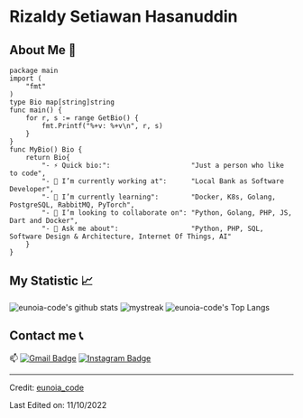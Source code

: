 # Rizaldy Setiawan Hasanuddin

## About Me :eyes:

```golang
package main
import (
	"fmt"
)
type Bio map[string]string
func main() {
	for r, s := range GetBio() {
		fmt.Printf("%+v: %+v\n", r, s)
	}
}
func MyBio() Bio {
	return Bio{
		"- ⚡ Quick bio:":                    "Just a person who like to code",
		"- 🔭 I’m currently working at":      "Local Bank as Software Developer",
		"- 🌱 I’m currently learning":        "Docker, K8s, Golang, PostgreSQL, RabbitMQ, PyTorch",
		"- 👯 I’m looking to collaborate on": "Python, Golang, PHP, JS, Dart and Docker",
		"- 💬 Ask me about":                  "Python, PHP, SQL, Software Design & Architecture, Internet Of Things, AI"
	}
}
```

## My Statistic :chart_with_upwards_trend:
![eunoia-code's github stats](https://github-readme-stats.vercel.app/api?username=eunoia-code&show_icons=true&theme=tokyonight)
<img src="https://github-readme-streak-stats.herokuapp.com/?user=eunoia-code&theme=tokyonight" alt="mystreak"/>
![eunoia-code's Top Langs](https://github-readme-stats.vercel.app/api/top-langs/?username=eunoia-code&theme=tokyonight&layout=compact)


## Contact me :telephone_receiver:
📫 [![Gmail Badge](https://img.shields.io/badge/-rsh.newarray@gmail.com-blue?style=flat-roundedrectangle&logo=Gmail&logoColor=white&link=mailto:-rsh.newarray@gmail.com)](-rsh.newarray@gmail.com)
[![Instagram Badge](https://img.shields.io/badge/-eunoia_code-E4405F?style=flat-roundedrectangle&logo=instagram&logoColor=white&link=https://www.instagram.com/eunoia_code/)](https://www.instagram.com/eunoia_code/)


------
Credit: [eunoia_code](https://github.com/eunoia_code)

Last Edited on: 11/10/2022
